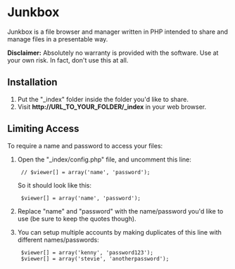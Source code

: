 # Junkbox

Junkbox is a file browser and manager written in PHP intended to share and manage files in a presentable way.

**Disclaimer:** Absolutely no warranty is provided with the software. Use at your own risk. In fact, don't use this at all.

## Installation

1. Put the "\_index" folder inside the folder you'd like to share.
2. Visit **http://URL_TO_YOUR_FOLDER/_index** in your web browser.

## Limiting Access

To require a name and password to access your files:

1. Open the "_index/config.php" file, and uncomment this line:

		// $viewer[] = array('name', 'password');

	So it should look like this:

		$viewer[] = array('name', 'password');

2.  Replace "name" and "password" with the name/password you'd like to use (be sure to keep the quotes though).
3. You can setup multiple accounts by making duplicates of this line with different names/passwords:

		$viewer[] = array('kenny', 'password123');
		$viewer[] = array('stevie', 'anotherpassword');

